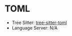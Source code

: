 # TOML


- Tree Sitter: [tree-sitter-toml](https://github.com/tree-sitter/tree-sitter-toml)
- Language Server: N/A
